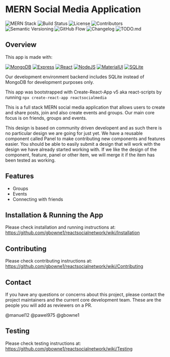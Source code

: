 # MERN Social Media Application

![MERN Stack](https://img.shields.io/badge/Tech_Stack-MERN-blue)
![Build Status](https://img.shields.io/badge/Build-Passing-green)
![License](https://img.shields.io/badge/License-MIT-yellow)
![Contributors](https://img.shields.io/badge/Contributors-4-blue)
![Semantic Versioning](https://img.shields.io/badge/Semantic_Versioning-2.0.0-blueviolet)
![GitHub Flow](https://img.shields.io/badge/GitHub_Flow-Active-brightgreen)
![Changelog](https://img.shields.io/badge/Changelog-Keep_a_Changelog-red)
![TODO.md](https://img.shields.io/badge/TODO.md-Active-yellow)

## Overview

This app is made with:

[![MongoDB](https://img.shields.io/badge/MongoDB-4EA94B?style=for-the-badge&logo=mongodb&logoColor=white)](https://www.nodejs.com)
[![Express](https://img.shields.io/badge/Express.js-404D59?style=for-the-badge)](https://expressjs.com)
[![React](https://img.shields.io/badge/React-20232A?style=for-the-badge&logo=react&logoColor=61DAFB)](https://react.dev/)
[![NodeJS](https://img.shields.io/badge/Node.js-43853D?style=for-the-badge&logo=node.js&logoColor=white)](https://www.nodejs.com)
[![MaterialUI](https://img.shields.io/badge/Material--UI-0081CB?style=for-the-badge&logo=material-ui&logoColor=white)](https://www.mui.com)
[![SQLite](https://img.shields.io/badge/sqlite-%2307405e.svg?style=for-the-badge&logo=sqlite&logoColor=white)](https://www.sqlite.org)

Our development environment backend includes SQLite instead of MongoDB for development purposes only.

This app was bootstrapped with Create-React-App v5 aka react-scripts by running `npx create-react-app reactsocialmedia`

This is a full stack MERN social media application that allows users to create and share posts, join and also create events and groups. Our main core focus is on friends, groups and events.

This design is based on community driven developent and as such there is no particular design we are going for just yet.  We have a reusable component called Panel to make contributing new components and features easier.  You should be able to easily submit a design that will work with the design we
have already started working with.  If we like the design of the component, feature, panel or other item, we will merge it if the item has been tested as working.

## Features

- Groups
- Events
- Connecting with friends

## Installation & Running the App

Please check installation and running instructions at: https://github.com/gbowne1/reactsocialnetwork/wiki/Installation

## Contributing

Please check contributing instructions at: https://github.com/gbowne1/reactsocialnetwork/wiki/Contributing

## Contact

If you have any questions or concerns about this project, please contact the project maintainers and the current core development team.  These are the people you will add as reviewers on a PR.

@manuel12 @pawel975 @gbowne1

## Testing

Please check testing instructions at: https://github.com/gbowne1/reactsocialnetwork/wiki/Testing
